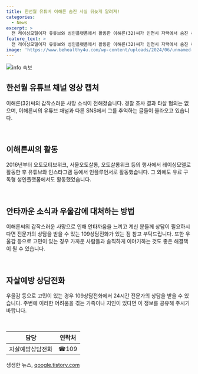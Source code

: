 ```yaml
---
title: 한선월 유튜버 이해른 숨진 사실 뒤늦게 알려져!
categories:
  - News
excerpt: >
  전 레이싱모델이자 유튜브와 성인플랫폼에서 활동한 이해른(32)씨가 인천시 자택에서 숨진 채 발견됐다. 경찰은 타살 혐의는 없다고 밝혔으며, 이해른씨의 사망 소식은 온라인 커뮤니티를 통해 알려졌다. 유튜브 채널과 SNS에 추모의 글이 올라오며 안타김을 표현하는 가운데, 이해른씨는 레이싱모델로 활동한 뒤 인플루언서로 활동하는 등 이름을 알렸다. ※저울감 등 어려움을 겪는 분은 자살예방 상담전화 ☎109로 상담을 받을 수 있습니다.
feature_text: >
  전 레이싱모델이자 유튜브와 성인플랫폼에서 활동한 이해른(32)씨가 인천시 자택에서 숨진 채 발견됐다. 경찰은 타살 혐의는 없다고 밝혔으며, 이해른씨의 사망 소식은 온라인 커뮤니티를 통해 알려졌다. 유튜브 채널과 SNS에 추모의 글이 올라오며 안타김을 표현하는 가운데, 이해른씨는 레이싱모델로 활동한 뒤 인플루언서로 활동하는 등 이름을 알렸다. ※저울감 등 어려움을 겪는 분은 자살예방 상담전화 ☎109로 상담을 받을 수 있습니다.
image: 'https://www.behealthy4u.com/wp-content/uploads/2024/06/unnamed-file.png'
---
```


<p><img src="https://www.behealthy4u.com/wp-content/uploads/2024/06/unnamed-file.png" alt="info 속보" /></p>

<h2 data-ke-size="size26">한선월 유튜브 채널 영상 캡처</h2>

<p data-ke-size="size16">이해른(32)씨의 갑작스러운 사망 소식이 전해졌습니다. 경찰 조사 결과 타살 혐의는 없으며, 이해른씨의 유튜브 채널과 다른 SNS에서 그를 추억하는 글들이 올라오고 있습니다.</p>

<p data-ke-size="size16">&nbsp;</p>

<h2 data-ke-size="size26">이해른씨의 활동</h2>

<p data-ke-size="size16">2016년부터 오토모티브위크, 서울오토살롱, 오토살롱위크 등의 행사에서 레이싱모델로 활동한 후 유튜브와 인스타그램 등에서 인플루언서로 활동했습니다. 그 외에도 유료 구독형 성인플랫폼에서도 활동했었습니다.</p>

<p data-ke-size="size16">&nbsp;</p>

<h2 data-ke-size="size26">안타까운 소식과 우울감에 대처하는 방법</h2>

<p data-ke-size="size16">이해른씨의 갑작스러운 사망으로 인해 안타까움을 느끼고 계신 분들께 상담이 필요하시다면 전문가의 상담을 받을 수 있는 109상담전화가 있는 점 참고 부탁드립니다. 또한 우울감 등으로 고민이 있는 경우 가까운 사람들과 솔직하게 이야기하는 것도 좋은 해결책이 될 수 있습니다.</p>

<p data-ke-size="size16">&nbsp;</p>

<h2 data-ke-size="size26">자살예방 상담전화</h2>

<p data-ke-size="size16">우울감 등으로 고민이 있는 경우 109상담전화에서 24시간 전문가의 상담을 받을 수 있습니다. 주변에 이러한 어려움을 겪는 가족이나 지인이 있다면 이 정보를 공유해 주시기 바랍니다.</p>

<p data-ke-size="size16">&nbsp;</p>

<table>
<thead>
<tr>
<th style="text-align: center;">담당</th>
<th style="text-align: center;">연락처</th>
</tr>
</thead>
<tbody>
<tr>
<td style="text-align: center;">자살예방상담전화</td>
<td style="text-align: center;">☎109</td>
</tr>
</tbody>
</table>
생생한 뉴스, <a href="https://qoogle.tistory.com" rel="dofollow">qoogle.tistory.com</a>


